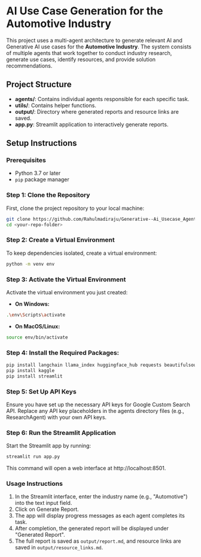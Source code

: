 # AI Use Case Generation for the Automotive Industry

This project uses a multi-agent architecture to generate relevant AI and Generative AI use cases for the **Automotive Industry**. The system consists of multiple agents that work together to conduct industry research, generate use cases, identify resources, and provide solution recommendations.

## Project Structure
- **agents/**: Contains individual agents responsible for each specific task.
- **utils/**: Contains helper functions.
- **output/**: Directory where generated reports and resource links are saved.
- **app.py**: Streamlit application to interactively generate reports.

## Setup Instructions

### Prerequisites
- Python 3.7 or later
- `pip` package manager

### Step 1: Clone the Repository
First, clone the project repository to your local machine:
```bash
git clone https://github.com/Rahulmadiraju/Generative--Ai_Usecase_Agent.git
cd <your-repo-folder>
```

### Step 2: Create a Virtual Environment
To keep dependencies isolated, create a virtual environment:
```bash
python -m venv env
```

### Step 3: Activate the Virtual Environment
Activate the virtual environment you just created:
- **On Windows:**
```bash
.\env\Scripts\activate
```
- **On MacOS/Linux:**
```bash
source env/bin/activate
```

### Step 4: Install the Required Packages:
```bash
pip install langchain llama_index huggingface_hub requests beautifulsoup4
pip install kaggle
pip install streamlit
```
### Step 5: Set Up API Keys
Ensure you have set up the necessary API keys for Google Custom Search API. Replace any API key placeholders in the agents directory files (e.g., ResearchAgent) with your own API keys.
### Step 6: Run the Streamlit Application
Start the Streamlit app by running:
```bash
streamlit run app.py
```
This command will open a web interface at http://localhost:8501.

### Usage Instructions
1. In the Streamlit interface, enter the industry name (e.g., "Automotive") into the text input field.
2. Click on Generate Report.
3. The app will display progress messages as each agent completes its task.
4. After completion, the generated report will be displayed under "Generated Report".
5. The full report is saved as ```output/report.md```, and resource links are saved in ```output/resource_links.md```.

